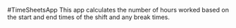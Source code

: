 #TimeSheetsApp
This app calculates the number of hours worked based on the start and end times of the shift and any break times.

